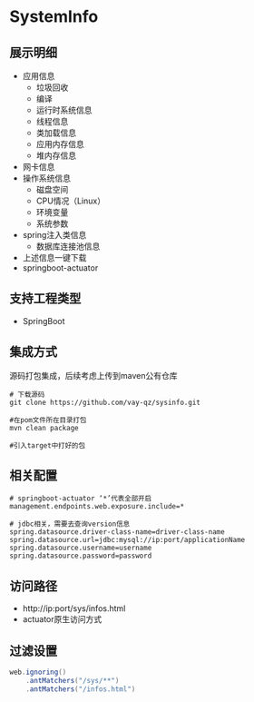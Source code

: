 # SystemInfo



## 展示明细

- 应用信息
  - 垃圾回收
  - 编译
  - 运行时系统信息
  - 线程信息
  - 类加载信息
  - 应用内存信息
  - 堆内存信息
- 网卡信息
- 操作系统信息
  - 磁盘空间
  - CPU情况（Linux）
  - 环境变量
  - 系统参数
- spring注入类信息
  - 数据库连接池信息
- 上述信息一键下载
- springboot-actuator



## 支持工程类型

- SpringBoot



## 集成方式

源码打包集成，后续考虑上传到maven公有仓库

```shell
# 下载源码
git clone https://github.com/vay-qz/sysinfo.git

#在pom文件所在目录打包
mvn clean package

#引入target中打好的包
```



## 相关配置

```properties
# springboot-actuator ‘*’代表全部开启
management.endpoints.web.exposure.include=*

# jdbc相关，需要去查询version信息
spring.datasource.driver-class-name=driver-class-name
spring.datasource.url=jdbc:mysql://ip:port/applicationName
spring.datasource.username=username
spring.datasource.password=password
```



## 访问路径

- http://ip:port/sys/infos.html
- actuator原生访问方式



## 过滤设置

```java
web.ignoring()
    .antMatchers("/sys/**")
    .antMatchers("/infos.html")
```

